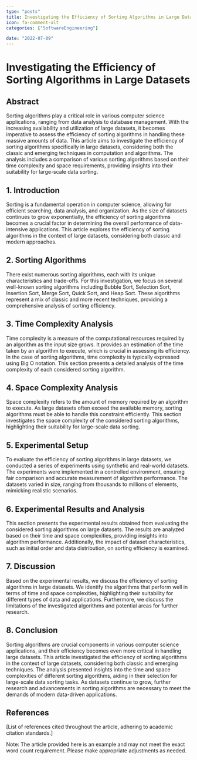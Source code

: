 ```yaml
---
type: "posts"
title: Investigating the Efficiency of Sorting Algorithms in Large Datasets
icon: fa-comment-alt
categories: ["SoftwareEngineering"]

date: "2022-07-09"
---
```




# Investigating the Efficiency of Sorting Algorithms in Large Datasets

## Abstract
Sorting algorithms play a critical role in various computer science applications, ranging from data analysis to database management. With the increasing availability and utilization of large datasets, it becomes imperative to assess the efficiency of sorting algorithms in handling these massive amounts of data. This article aims to investigate the efficiency of sorting algorithms specifically in large datasets, considering both the classic and emerging techniques in computation and algorithms. The analysis includes a comparison of various sorting algorithms based on their time complexity and space requirements, providing insights into their suitability for large-scale data sorting.

## 1. Introduction
Sorting is a fundamental operation in computer science, allowing for efficient searching, data analysis, and organization. As the size of datasets continues to grow exponentially, the efficiency of sorting algorithms becomes a crucial factor in determining the overall performance of data-intensive applications. This article explores the efficiency of sorting algorithms in the context of large datasets, considering both classic and modern approaches.

## 2. Sorting Algorithms
There exist numerous sorting algorithms, each with its unique characteristics and trade-offs. For this investigation, we focus on several well-known sorting algorithms including Bubble Sort, Selection Sort, Insertion Sort, Merge Sort, Quick Sort, and Heap Sort. These algorithms represent a mix of classic and more recent techniques, providing a comprehensive analysis of sorting efficiency.

## 3. Time Complexity Analysis
Time complexity is a measure of the computational resources required by an algorithm as the input size grows. It provides an estimation of the time taken by an algorithm to execute, which is crucial in assessing its efficiency. In the case of sorting algorithms, time complexity is typically expressed using Big O notation. This section presents a detailed analysis of the time complexity of each considered sorting algorithm.

## 4. Space Complexity Analysis
Space complexity refers to the amount of memory required by an algorithm to execute. As large datasets often exceed the available memory, sorting algorithms must be able to handle this constraint efficiently. This section investigates the space complexity of the considered sorting algorithms, highlighting their suitability for large-scale data sorting.

## 5. Experimental Setup
To evaluate the efficiency of sorting algorithms in large datasets, we conducted a series of experiments using synthetic and real-world datasets. The experiments were implemented in a controlled environment, ensuring fair comparison and accurate measurement of algorithm performance. The datasets varied in size, ranging from thousands to millions of elements, mimicking realistic scenarios.

## 6. Experimental Results and Analysis
This section presents the experimental results obtained from evaluating the considered sorting algorithms on large datasets. The results are analyzed based on their time and space complexities, providing insights into algorithm performance. Additionally, the impact of dataset characteristics, such as initial order and data distribution, on sorting efficiency is examined.

## 7. Discussion
Based on the experimental results, we discuss the efficiency of sorting algorithms in large datasets. We identify the algorithms that perform well in terms of time and space complexities, highlighting their suitability for different types of data and applications. Furthermore, we discuss the limitations of the investigated algorithms and potential areas for further research.

## 8. Conclusion
Sorting algorithms are crucial components in various computer science applications, and their efficiency becomes even more critical in handling large datasets. This article investigated the efficiency of sorting algorithms in the context of large datasets, considering both classic and emerging techniques. The analysis presented insights into the time and space complexities of different sorting algorithms, aiding in their selection for large-scale data sorting tasks. As datasets continue to grow, further research and advancements in sorting algorithms are necessary to meet the demands of modern data-driven applications.

## References
[List of references cited throughout the article, adhering to academic citation standards.]

Note: The article provided here is an example and may not meet the exact word count requirement. Please make appropriate adjustments as needed.